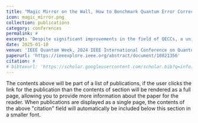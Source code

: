 ```yaml
---
title: "Magic Mirror on the Wall, How to Benchmark Quantum Error Correction Codes, Overall?"
icon: magic_mirror.png
collection: publications
category: conferences
permalink: #
excerpt: 'Despite significant improvements in the field of QECCs, a unified methodology for evaluating them consistently has remained elusive. This paper addresses this gap by introducing a set of eight universal parameters and evaluating nine prominent QECCs for these parameters. We establish a universal benchmarking approach and highlight the complexity of quantum error correction, indicating that the choice of a QECC depends on each scenario unique requirements and limitations. Furthermore, we develop a systematic strategy for selecting QECCs that adapts to the specific requirements of a given scenario, facilitating a tailored approach to quantum error correction.'
date: 2025-01-10
venue: 'IEEE Quantum Week, 2024 IEEE International Conference on Quantum Computing and Engineering (QCE)'
paperurl: 'https://ieeexplore.ieee.org/abstract/document/10821356'
citation: #
# bibtexurl: 'https://scholar.googleusercontent.com/scholar.bib?q=info:Gee4GjiJR5sJ:scholar.google.com/&output=citation&scisdr=CgJN25qjEIuy7q_QqYU:AAZF9b8AAAAAaBjWsYVqyqNaFanu7-vpS31P8VI&scisig=AAZF9b8AAAAAaBjWscWbAd810RjYIYCmi4C54ic&scisf=4&ct=citation&cd=-1&hl=en'
---
```


The contents above will be part of a list of publications, if the user clicks the link for the publication than the contents of section will be rendered as a full page, allowing you to provide more information about the paper for the reader. When publications are displayed as a single page, the contents of the above "citation" field will automatically be included below this section in a smaller font.
